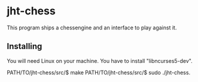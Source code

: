 
# jht-chess

This program ships a chessengine and an interface to play against it.

Installing
------------------------------------
You will need Linux on your machine.
You have to install "libncurses5-dev".

PATH/TO/jht-chess/src/$ make
PATH/TO/jht-chess/src/$ sudo ./jht-chess.

